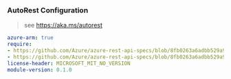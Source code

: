 ### AutoRest Configuration

> see https://aka.ms/autorest

``` yaml
azure-arm: true
require:
- https://github.com/Azure/azure-rest-api-specs/blob/8fb0263a6adbb529a9a7bf3e56110f3abdd55c72/specification/portal/resource-manager/readme.md
- https://github.com/Azure/azure-rest-api-specs/blob/8fb0263a6adbb529a9a7bf3e56110f3abdd55c72/specification/portal/resource-manager/readme.go.md
license-header: MICROSOFT_MIT_NO_VERSION
module-version: 0.1.0
```